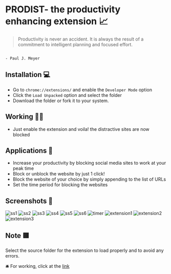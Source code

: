 # PRODIST- the productivity enhancing extension  📈


>Productivity is never an accident. It is always the result of a commitment to intelligent planning and focused effort.
                                                                                                                            
                                                                                             - Paul J. Meyer                    
                                               

## Installation 💻
- Go to  `chrome://extensions/` and enable the `Developer Mode` option
-  Click the `Load Unpacked` option and select the folder
-  Download the folder or fork it to your system.


## Working 👨‍💻 
- Just enable the extension and voila! the distractive sites are now blocked

## Applications 🔑 
- Increase your productivity by blocking social media sites to work at your peak time
- Block or unblock the website by just 1 click!
- Block the website of your choice by simply appending to the list of URLs
- Set the time period for blocking the websites

## Screenshots 👀
![ss1](https://user-images.githubusercontent.com/31816531/125030233-6fd09400-e0a8-11eb-9703-2d0ef9855d7f.png)
![ss2](https://user-images.githubusercontent.com/31816531/125030716-2cc2f080-e0a9-11eb-88bd-095dddab7090.png)
![ss3](https://user-images.githubusercontent.com/31816531/125030930-81ff0200-e0a9-11eb-985b-6572fb77a9ea.png)
![ss4](https://user-images.githubusercontent.com/31816531/125030956-8deac400-e0a9-11eb-8525-a038b69fa021.png)
![ss5](https://user-images.githubusercontent.com/31816531/125031000-9cd17680-e0a9-11eb-80cb-af54bbea653a.png)
![ss6](https://user-images.githubusercontent.com/31816531/125031025-a4911b00-e0a9-11eb-8e74-5fe2cad89b30.png)
![timer](https://user-images.githubusercontent.com/31816531/125156888-839df800-e185-11eb-92dc-375ea8b7223c.png)
![extension1](https://user-images.githubusercontent.com/31816531/125183216-522f3600-e232-11eb-9899-397822b4b3b8.png)
![extension2](https://user-images.githubusercontent.com/31816531/125183235-7ab73000-e232-11eb-9afb-faead0cf74c2.png)
![extension3](https://user-images.githubusercontent.com/31816531/125183238-830f6b00-e232-11eb-93e2-8c9485b5e7b0.png)



## Note 🟥
Select the source folder for the extension to load properly and to avoid any errors.

🛎️ For working, click at the [link](https://www.youtube.com/watch?v=QQ0uwY55EPY)
